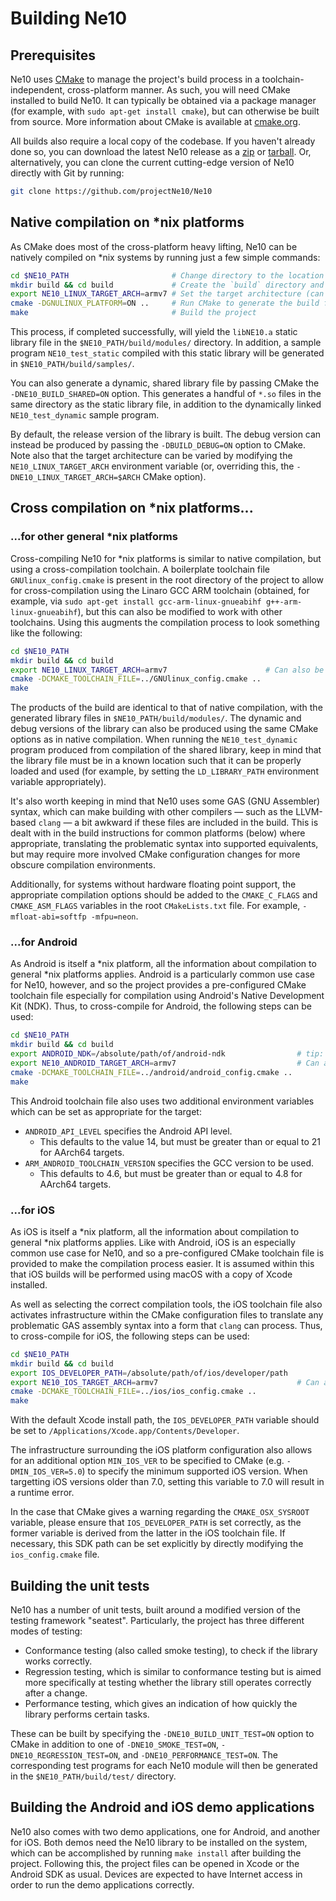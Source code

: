 # Building Ne10

## Prerequisites

Ne10 uses [CMake](https://cmake.org/) to manage the project's build process in a toolchain-independent, cross-platform manner. As such, you will need CMake installed to build Ne10. It can typically be obtained via a package manager (for example, with `sudo apt-get install cmake`), but can otherwise be built from source. More information about CMake is available at [cmake.org](https://cmake.org/).

All builds also require a local copy of the codebase. If you haven't already done so, you can download the latest Ne10 release as a [zip](https://github.com/projectNe10/Ne10/zipball/master) or [tarball](https://github.com/projectNe10/Ne10/tarball/master). Or, alternatively, you can clone the current cutting-edge version of Ne10 directly with Git by running:

```bash
git clone https://github.com/projectNe10/Ne10
```

## Native compilation on \*nix platforms

As CMake does most of the cross-platform heavy lifting, Ne10 can be natively compiled on \*nix systems by running just a few simple commands:

```bash
cd $NE10_PATH                       # Change directory to the location of the Ne10 source
mkdir build && cd build             # Create the `build` directory and navigate into it
export NE10_LINUX_TARGET_ARCH=armv7 # Set the target architecture (can also be "aarch64")
cmake -DGNULINUX_PLATFORM=ON ..     # Run CMake to generate the build files
make                                # Build the project
```

This process, if completed successfully, will yield the `libNE10.a` static library file in the `$NE10_PATH/build/modules/` directory. In addition, a sample program `NE10_test_static` compiled with this static library will be generated in `$NE10_PATH/build/samples/`.

You can also generate a dynamic, shared library file by passing CMake the `-DNE10_BUILD_SHARED=ON` option. This generates a handful of `*.so` files in the same directory as the static library file, in addition to the dynamically linked `NE10_test_dynamic` sample program.

By default, the release version of the library is built. The debug version can instead be produced by passing the `-DBUILD_DEBUG=ON` option to CMake. Note also that the target architecture can be varied by modifying the `NE10_LINUX_TARGET_ARCH` environment variable (or, overriding this, the `-DNE10_LINUX_TARGET_ARCH=$ARCH` CMake option).

## Cross compilation on \*nix platforms...

### ...for other general \*nix platforms

Cross-compiling Ne10 for \*nix platforms is similar to native compilation, but using a cross-compilation toolchain. A boilerplate toolchain file `GNUlinux_config.cmake` is present in the root directory of the project to allow for cross-compilation using the Linaro GCC ARM toolchain (obtained, for example, via `sudo apt-get install gcc-arm-linux-gnueabihf g++-arm-linux-gnueabihf`), but this can also be modified to work with other toolchains. Using this augments the compilation process to look something like the following:

```bash
cd $NE10_PATH
mkdir build && cd build
export NE10_LINUX_TARGET_ARCH=armv7                      # Can also be "aarch64"
cmake -DCMAKE_TOOLCHAIN_FILE=../GNUlinux_config.cmake ..
make
```

The products of the build are identical to that of native compilation, with the generated library files in `$NE10_PATH/build/modules/`. The dynamic and debug versions of the library can also be produced using the same CMake options as in native compilation. When running the `NE10_test_dynamic` program produced from compilation of the shared library, keep in mind that the library file must be in a known location such that it can be properly loaded and used (for example, by setting the `LD_LIBRARY_PATH` environment variable appropriately).

It's also worth keeping in mind that Ne10 uses some GAS (GNU Assembler) syntax, which can make building with other compilers — such as the LLVM-based `clang` — a bit awkward if these files are included in the build. This is dealt with in the build instructions for common platforms (below) where appropriate, translating the problematic syntax into supported equivalents, but may require more involved CMake configuration changes for more obscure compilation environments.

Additionally, for systems without hardware floating point support, the appropriate compilation options should be added to the `CMAKE_C_FLAGS` and `CMAKE_ASM_FLAGS` variables in the root `CMakeLists.txt` file. For example, `-mfloat-abi=softfp -mfpu=neon`.

### ...for Android

As Android is itself a \*nix platform, all the information about compilation to general \*nix platforms applies. Android is a particularly common use case for Ne10, however, and so the project provides a pre-configured CMake toolchain file especially for compilation using Android's Native Development Kit (NDK). Thus, to cross-compile for Android, the following steps can be used:

```bash
cd $NE10_PATH
mkdir build && cd build
export ANDROID_NDK=/absolute/path/of/android-ndk                # tip: you should use android-ndk-r15c
export NE10_ANDROID_TARGET_ARCH=armv7                           # Can also be "aarch64"
cmake -DCMAKE_TOOLCHAIN_FILE=../android/android_config.cmake ..
make
```

This Android toolchain file also uses two additional environment variables which can be set as appropriate for the target:

- `ANDROID_API_LEVEL` specifies the Android API level.
    - This defaults to the value 14, but must be greater than or equal to 21 for AArch64 targets.
- `ARM_ANDROID_TOOLCHAIN_VERSION` specifies the GCC version to be used.
    - This defaults to 4.6, but must be greater than or equal to 4.8 for AArch64 targets.


### ...for iOS

As iOS is itself a \*nix platform, all the information about compilation to general \*nix platforms applies. Like with Android, iOS is an especially common use case for Ne10, and so a pre-configured CMake toolchain file is provided to make the compilation process easier. It is assumed within this that iOS builds will be performed using macOS with a copy of Xcode installed.

As well as selecting the correct compilation tools, the iOS toolchain file also activates infrastructure within the CMake configuration files to translate any problematic GAS assembly syntax into a form that `clang` can process. Thus, to cross-compile for iOS, the following steps can be used:

```bash
cd $NE10_PATH
mkdir build && cd build
export IOS_DEVELOPER_PATH=/absolute/path/of/ios/developer/path
export NE10_IOS_TARGET_ARCH=armv7                               # Can also be "aarch64"
cmake -DCMAKE_TOOLCHAIN_FILE=../ios/ios_config.cmake ..
make
```

With the default Xcode install path, the `IOS_DEVELOPER_PATH` variable should be set to `/Applications/Xcode.app/Contents/Developer`.

The infrastructure surrounding the iOS platform configuration also allows for an additional option `MIN_IOS_VER` to be specified to CMake (e.g. `-DMIN_IOS_VER=5.0`) to specify the minimum supported iOS version. When targetting iOS versions older than 7.0, setting this variable to 7.0 will result in a runtime error.

In the case that CMake gives a warning regarding the `CMAKE_OSX_SYSROOT` variable, please ensure that `IOS_DEVELOPER_PATH` is set correctly, as the former variable is derived from the latter in the iOS toolchain file. If necessary, this SDK path can be set explicitly by directly modifying the `ios_config.cmake` file.

## Building the unit tests

Ne10 has a number of unit tests, built around a modified version of the testing framework "seatest". Particularly, the project has three different modes of testing:

- Conformance testing (also called smoke testing), to check if the library works correctly.
- Regression testing, which is similar to conformance testing but is aimed more specifically at testing whether the library still operates correctly after a change.
- Performance testing, which gives an indication of how quickly the library performs certain tasks.

These can be built by specifying the `-DNE10_BUILD_UNIT_TEST=ON` option to CMake in addition to one of `-DNE10_SMOKE_TEST=ON`, `-DNE10_REGRESSION_TEST=ON`, and `-DNE10_PERFORMANCE_TEST=ON`. The corresponding test programs for each Ne10 module will then be generated in the `$NE10_PATH/build/test/` directory.


## Building the Android and iOS demo applications

Ne10 also comes with two demo applications, one for Android, and another for iOS. Both demos need the Ne10 library to be installed on the system, which can be accomplished by running `make install` after building the project. Following this, the project files can be opened in Xcode or the Android SDK as usual. Devices are expected to have Internet access in order to run the demo applications correctly.
